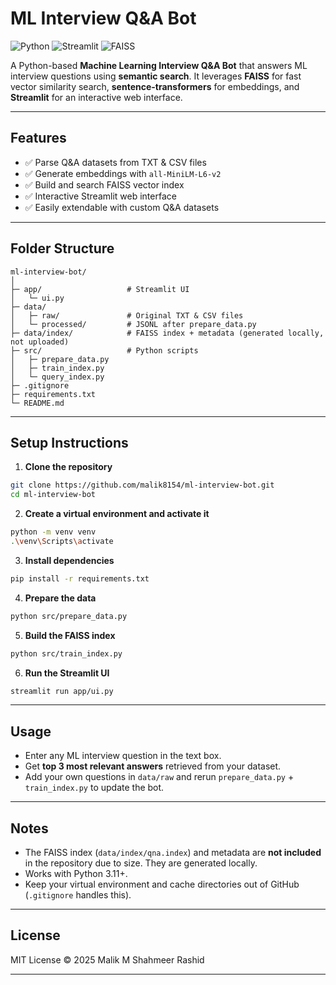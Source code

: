 # ML Interview Q\&A Bot

![Python](https://img.shields.io/badge/Python-3.11-blue?logo=python) ![Streamlit](https://img.shields.io/badge/Streamlit-1.24-orange?logo=streamlit) ![FAISS](https://img.shields.io/badge/FAISS-vector%20search-green)

A Python-based **Machine Learning Interview Q\&A Bot** that answers ML interview questions using **semantic search**. It leverages **FAISS** for fast vector similarity search, **sentence-transformers** for embeddings, and **Streamlit** for an interactive web interface.

---

## Features

* ✅ Parse Q\&A datasets from TXT & CSV files
* ✅ Generate embeddings with `all-MiniLM-L6-v2`
* ✅ Build and search FAISS vector index
* ✅ Interactive Streamlit web interface
* ✅ Easily extendable with custom Q\&A datasets

---

## Folder Structure

```
ml-interview-bot/
│
├─ app/                   # Streamlit UI
│   └─ ui.py
├─ data/
│   ├─ raw/               # Original TXT & CSV files
│   └─ processed/         # JSONL after prepare_data.py
├─ data/index/            # FAISS index + metadata (generated locally, not uploaded)
├─ src/                   # Python scripts
│   ├─ prepare_data.py
│   ├─ train_index.py
│   └─ query_index.py
├─ .gitignore
├─ requirements.txt
└─ README.md
```

---

## Setup Instructions

1. **Clone the repository**

```bash
git clone https://github.com/malik8154/ml-interview-bot.git
cd ml-interview-bot
```

2. **Create a virtual environment and activate it**

```bash
python -m venv venv
.\venv\Scripts\activate
```

3. **Install dependencies**

```bash
pip install -r requirements.txt
```

4. **Prepare the data**

```bash
python src/prepare_data.py
```

5. **Build the FAISS index**

```bash
python src/train_index.py
```

6. **Run the Streamlit UI**

```bash
streamlit run app/ui.py
```

---

## Usage

* Enter any ML interview question in the text box.
* Get **top 3 most relevant answers** retrieved from your dataset.
* Add your own questions in `data/raw` and rerun `prepare_data.py` + `train_index.py` to update the bot.

---

## Notes

* The FAISS index (`data/index/qna.index`) and metadata are **not included** in the repository due to size. They are generated locally.
* Works with Python 3.11+.
* Keep your virtual environment and cache directories out of GitHub (`.gitignore` handles this).

---

## License

MIT License © 2025 Malik  M Shahmeer Rashid

---
